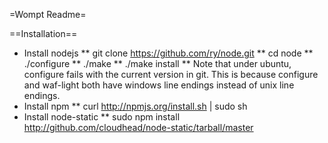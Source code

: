=Wompt Readme=

==Installation==

* Install nodejs
** git clone https://github.com/ry/node.git
** cd node
** ./configure
** ./make
** ./make install
** Note that under ubuntu, configure fails with the current version in git. This is because configure and waf-light both have windows line endings instead of unix line endings.
* Install npm
** curl http://npmjs.org/install.sh | sudo sh
* Install node-static
** sudo npm install http://github.com/cloudhead/node-static/tarball/master
